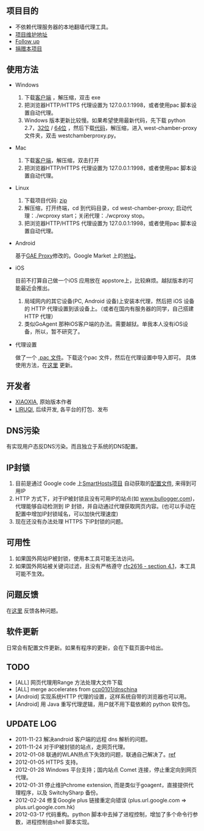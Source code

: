 项目目的
--------
* 不依赖代理服务器的本地翻墙代理工具。
* [项目维护地址](https://github.com/liruqi/west-chamber-season-3/tree/master/west-chamber-proxy)
* [Follow up](https://plus.google.com/b/108661470402896863593/)
* [捐赠本项目](https://me.alipay.com/liruqi)

使用方法
--------
* Windows

    1. 下载[客户端](https://github.com/downloads/liruqi/west-chamber-season-3/westchamberproxy-20120325.zip) ，解压缩，双击 exe
    2. 把浏览器HTTP/HTTPS 代理设置为 127.0.0.1:1998，或者使用pac 脚本设置自动代理。
    3. Windows 版本更新比较慢。如果希望使用最新代码，先下载 python 2.7，[32位](http://python.org/ftp/python/2.7.2/python-2.7.2.msi) / [64位](http://python.org/ftp/python/2.7.2/python-2.7.2.amd64.msi) ，然后下载[代码](https://github.com/liruqi/west-chamber-season-3/zipball/master)，解压缩，进入 west-chamber-proxy 文件夹，双击 westchamberproxy.py。

* Mac 
    1. 下载[客户端](https://github.com/downloads/liruqi/GoAgentX/GoAgentX-20120325.zip)，解压缩，双击打开
    2. 把浏览器HTTP/HTTPS 代理设置为 127.0.0.1:1998，或者使用pac 脚本设置自动代理。
    
* Linux

    1. 下载项目代码: [zip](https://github.com/downloads/liruqi/west-chamber-season-3/west-chamber-proxy-src-20120325.zip)
    2. 解压缩，打开终端，cd 到代码目录，cd west-chamber-proxy; 启动代理：./wcproxy start；关闭代理：./wcproxy stop。
    3. 把浏览器HTTP/HTTPS 代理设置为 127.0.0.1:1998，或者使用pac 脚本设置自动代理。

* Android

    基于[GAE Proxy](http://code.google.com/p/gaeproxy/)修改的。Google Market 上的[地址](https://market.android.com/details?id=org.westchamberproxy)。

* iOS
    
    目前不打算自己做一个iOS 应用放在 appstore上，比较麻烦。越狱版本的可能最近会推出。

    1. 局域网内的其它设备(PC, Android 设备)上安装本代理，然后把 iOS 设备的 HTTP 代理设置到该设备上。（或者在国内有服务器的同学，自己搭建HTTP 代理）
    2. 类似GoAgent 那种iOS客户端的办法。需要越狱。单我本人没有iOS设备，所以，暂不研究了。

* 代理设置

    做了一个 [.pac 文件](https://raw.github.com/liruqi/west-chamber-season-3/master/west-chamber-proxy/flora_pac.pac)。下载这个pac 文件，然后在代理设置中导入即可。
    具体使用方法，在[这里](http://wcproxy.sinaapp.com/) 更新。

开发者
------
* [XIAOXIA](http://xiaoxia.org), 原始版本作者
* [LIRUQI](http://liruqi.info), 后续开发, 各平台的打包、发布

DNS污染
-------
有实现用户态反DNS污染。而且独立于系统的DNS配置。

IP封锁
------

1. 目前是通过 Google code 上[SmartHosts项目](http://code.google.com/p/smarthosts/) 自动获取的[配置文件](http://smarthosts.googlecode.com/svn/trunk/hosts), 来得到可用IP
2. HTTP 方式下，对于IP被封锁且没有可用IP的站点(如 www.bullogger.com)，代理能够自动检测到 IP 封锁，并自动通过代理获取网页内容。(也可以手动在配置中增加IP封锁域名，可以加快代理速度)
3. 现在还没有办法处理 HTTPS 下IP封锁的问题。

可用性
------
1. 如果国外网站IP被封锁，使用本工具可能无法访问。
2. 如果国外网站被关键词过滤，且没有严格遵守 [rfc2616 - section 4.1](http://www.w3.org/Protocols/rfc2616/rfc2616-sec4.html)，本工具可能不生效。

问题反馈
--------
在[这里](https://github.com/liruqi/west-chamber-season-3/issues) 反馈各种问题。 

软件更新
-------
日常会有配置文件更新。如果有程序的更新，会在下载页面中给出。

TODO
----
* [ALL] 网页代理用Range 方法处理大文件下载
* [ALL] merge accelerates from [ccp0101/dnschina](https://github.com/ccp0101/dnschina)
* [Android] 实现系统HTTP 代理的设置，这样系统自带的浏览器也可以用。
* [Android] 用 Java 重写代理逻辑，用户就不用下载依赖的 python 软件包。

UPDATE LOG
---
* 2011-11-23 解决android 客户端的远程 dns 解析的问题。
* 2011-11-24 对于IP被封锁的站点，走网页代理。
* 2012-01-08 联通的WLAN热点下失效的问题，联通自己解决了。[ref](http://weibo.com/1641981222/xFx46sR4c)
* 2012-01-05 HTTPS 支持。
* 2012-01-28 Windows 平台支持；国内站点 Comet 连接，停止重定向到网页代理。
* 2012-01-31 停止维护chrome extension, 而是类似于goagent，直接提供代理程序，以及 SwitchySharp 备份。
* 2012-02-24 修复Google plus 链接重定向错误 (plus.url.google.com => plus.url.google.com.hk)
* 2012-03-17 代码重构。python 脚本中去掉了进程控制，增加了多个命令行参数，进程控制由shell 脚本实现。 


